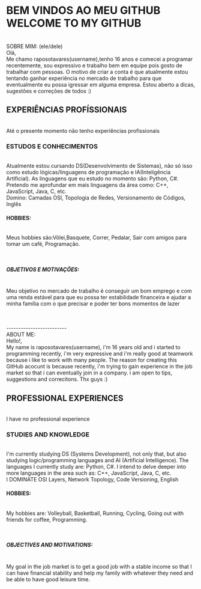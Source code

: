 <h1>BEM VINDOS AO MEU GITHUB<br>WELCOME TO MY GITHUB</h1>
 <br>SOBRE MIM: (ele/dele)
<br>Olá,
<br>Me chamo raposotavares(username),tenho 16 anos e comecei a programar recentemente, sou expressivo e trabalho bem em equipe pois gosto de trabalhar com pessoas. O motivo de criar a conta é que atualmente estou tentando ganhar experiência no mercado de trabalho para que eventualmente eu possa igressar em alguma empresa. Estou aberto a dicas, sugestões e correções de todos :)

<h2> EXPERIÊNCIAS PROFÍSSIONAIS</h2>
<br>Até o presente momento não tenho experiências profissionais

<h3>ESTUDOS E CONHECIMENTOS</h3>
<br>Atualmente estou cursando DS(Desenvolvimento de Sistemas), não só isso como estudo lógicas/linguagens de programação e IA(Inteligência Artificial). As linguagens que eu estudo no momento são: Python, C#. Pretendo me aprofundar em mais linguagens da área como: C++, JavaScript, Java, C, etc.
<br>Domino:
Camadas OSI, Topologia de Redes, Versionamento de Códigos, Inglês

<h4>HOBBIES:</h4>
<br>Meus hobbies são:Vôlei,Basquete, Correr, Pedalar, Sair com amigos para tomar um café, Programação.

<br><h5>OBJETIVOS E MOTIVAÇÕES:</h5>
<br>Meu objetivo no mercado de trabalho é conseguir um bom emprego e com uma renda estável para que eu possa ter estabilidade financeira e ajudar a minha família com o que precisar e poder ter bons momentos de lazer

<br>
<br>-------------------------<br>
ABOUT ME:
<br>Hello!,
<br>My name is raposotavares(username), i'm 16 years old and i started to programming recently, i'm very expressive and i'm really good at teamwork because i like to work with many people. The reason for creating this GitHub acocunt is because recently, i'm trying to gain experience in the job market so that i can eventually join in a company. i am open to tips, suggestions and correcitons. Thx guys :)
<h2> PROFESSIONAL EXPERIENCES</h2>
<br>I have no professional experience

<h3>STUDIES AND KNOWLEDGE</h3>
<br>I'm currently studying DS (Systems Development), not only that, but also studying logic/programming languages ​​and AI (Artificial Intelligence). The languages ​​I currently study are: Python, C#. I intend to delve deeper into more languages ​​in the area such as: C++, JavaScript, Java, C, etc.
<br>I DOMINATE
OSI Layers, Network Topology, Code Versioning, English

<h4>HOBBIES:</h4>
<br>My hobbies are: Volleyball, Basketball, Running, Cycling, Going out with friends for coffee, Programming.

<br><h5>OBJECTIVES AND MOTIVATIONS:</h5>
<br>My goal in the job market is to get a good job with a stable income so that I can have financial stability and help my family with whatever they need and be able to have good leisure time.
